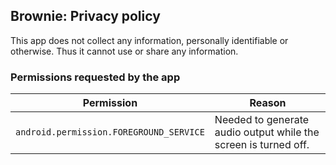 ## Brownie: Privacy policy

This app does not collect any information, personally identifiable or otherwise.
Thus it cannot use or share any information.

### Permissions requested by the app

| Permission | Reason |
| :---: | --- |
| `android.permission.FOREGROUND_SERVICE` | Needed to generate audio output while the screen is turned off. |

